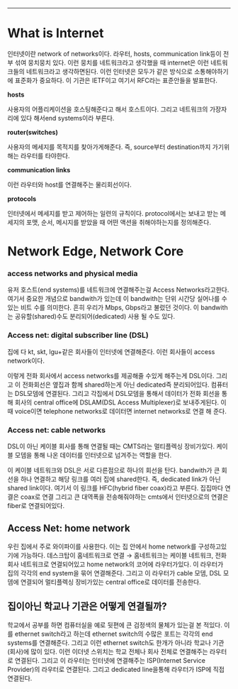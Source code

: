 
---

# What is Internet

인터넷이란 network of networks이다. 라우터, hosts, communication link등이 전부 섞여 뭉치뭉치 있다. 이런 뭉치를 네트워크라고 생각했을 때 internet은 이런 네트워크들의 네트워크라고 생각하면된다. 이런 인터넷은 모두가 같은 방식으로 소통해야하기에 표준화가 중요하다. 이 기관은 IETF이고 여기서 RFC라는 표준안들을 발표한다.

**hosts**

사용자의 어플리케이션을 호스팅해준다고 해서 호스트이다. 그리고 네트워크의 가장자리에 있다 해서end systems이라 부른다.

**router(switches)**

사용자의 메세지를 목적지를 찾아가게해준다. 즉, source부터 destination까지 가기위해는 라우터를 타야한다.

**communication links**

이런 라우터와 host를 연결해주는 물리회선이다.

**protocols**

인터넷에서 메세지를 받고 제어하는 일련의 규칙이다. protocol에서는 보내고 받는 메세지의 포맷, 순서, 메시지를 받았을 때 어떤 액션을 취해야하는지를 정의해준다.

# Network Edge, Network Core

### access networks and physical media

유저 호스트(end systems)를 네트워크에 연결해주는걸 Access Networks라고한다. 여기서 중요한 개념으로 bandwith가 있는데 이 bandwith는 단위 시간당 실어나를 수 있는 비트 수를 의미한다. 흔히 우리가 Mbps, Gbps라고 불렀던 것이다. 이 bandwith는 공유할(shared)수도 분리되어(dedicated) 사용 될 수도 있다.

### Access net: digital subscriber line (DSL)

집에 다 kt, skt, lgu+같은 회사들이 인터넷에 연결해준다. 이런 회사들이 access network이다.

이렇게 전화 회사에서 access networks를 제공해줄 수있게 해주는게 DSL이다. 그리고 이 전화회선은 옆집과 함께 shared하는게 아닌 dedicated즉 분리되어있다. 컴퓨터는 DSL모뎀에 연결된다. 그리고 각집에서 DSL모뎀을 통해서 데이터가 전화 회선을 통해 회사의 central office에 DSLAM(DSL Access Multiplexer)로 보내주게된다. 이 때 voice이면 telephone networks로 데이터면 internet networks로 연결 해 준다.

### Access net: cable networks

DSL이 아닌 케이블 회사를 통해 연결될 때는 CMTS라는 멀티플렉싱 장비가있다. 케이블 모뎀을 통해 나온 데이터를 인터넷으로 넘겨주는 역할을 한다.

이 케이블 네트워크와 DSL은 서로 다른점으로 하나의 회선을 탄다. bandwith가 큰 회선을 하나 연결하고 해당 링크를 여러 집에 shared한다. 즉, dedicated link가 아닌 shared link이다. 여기서 이 링크를 HFC(hybrid fiber coax)라고 부른다. 집집마다 연결은 coax로 연결 그리고 큰 대역폭을 전송해줘야하는 cmts에서 인터넷으로의 연결은 fiber로 연결되어있다.

## Access Net: home network

우린 집에서 주로 와이파이를 사용한다. 이는 집 안에서 home network를 구성하고있기에 가능하다. 데스크탑이 홈네트워크로 연결 → 홈네트워크는 케이블 네트워크, 전화회사 네트워크로 연결되어있고 home network의 코어에 라우터가있다. 이 라우터가 집의 각각의 end system을 묶어 연결해준다. 그리고 이 라우터가 cable 모뎀, DSL 모뎀에 연결되어 멀티플렉싱 장비가있는 central office로 데이터를 전송한다.

## 집이아닌 학교나 기관은 어떻게 연결될까?

학교에서 공부를 하면 컴퓨터실을 예로 뒷편에 큰 검정색의 물체가 있는걸 본 적있다. 이를 ethernet switch라고 하는데 ethernet switch의 수많은 포트는 각각의 end systems를 연결해준다. 그리고 이런 ethernet switch도 한개가 아니라 학교나 기관(회사)에 많이 있다. 이런 이더넷 스위치는 학교 전체나 회사 전체로 연결해주는 라우터로 연결된다. 그리고 이 라우터는 인터넷에 연결해주는 ISP(Internet Service Provider)의 라우터로 연결된다. 그리고 dedicated line을통해 라우터가 ISP에 직접 연결된다.